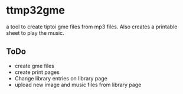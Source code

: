 # ttmp32gme
a tool to create tiptoi gme files from mp3 files. Also creates a printable sheet to play the music.

## ToDo
* create gme files
* create print pages
* Change library entries on library page
* upload new image and music files from library page
